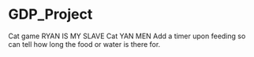# GDP_Project
 Cat game
RYAN IS MY SLAVE
Cat
YAN
MEN
Add a timer upon feeding so can tell how long the food or water is there for.

